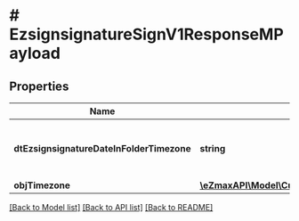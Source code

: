 # # EzsignsignatureSignV1ResponseMPayload

## Properties

Name | Type | Description | Notes
------------ | ------------- | ------------- | -------------
**dtEzsignsignatureDateInFolderTimezone** | **string** | The date the Ezsignsignature was signed in folder&#39;s timezone |
**objTimezone** | [**\eZmaxAPI\Model\CustomTimezoneWithCodeResponse**](CustomTimezoneWithCodeResponse.md) |  | [optional]

[[Back to Model list]](../../README.md#models) [[Back to API list]](../../README.md#endpoints) [[Back to README]](../../README.md)
